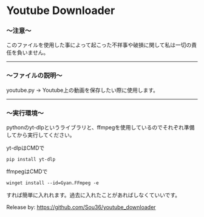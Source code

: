 # Youtube Downloader
### ～注意～

このファイルを使用した事によって起こった不祥事や破損に関して私は一切の責任を負いません。

---

### ～ファイルの説明～

youtube.py → Youtube上の動画を保存したい際に使用します。

---

### ～実行環境～

pythonのyt-dlpというライブラリと、ffmpegを使用しているのでそれぞれ準備してから実行してください。

yt-dlpはCMDで
```
pip install yt-dlp
```

ffmpegはCMDで
```
winget install --id=Gyan.FFmpeg -e
```

すれば簡単に入れれます。過去に入れたことがあればしなくていいです。



Release by:
https://github.com/Sou36/youtube_downloader
